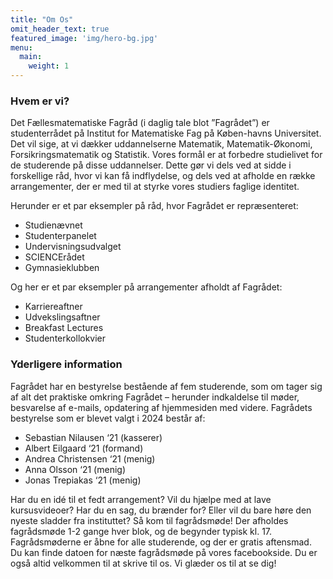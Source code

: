 ```yaml
---
title: "Om Os"
omit_header_text: true
featured_image: 'img/hero-bg.jpg'
menu:
  main:
    weight: 1
---
```


### Hvem er vi?
Det Fællesmatematiske Fagråd (i daglig tale blot ”Fagrådet”) er studenterrådet på Institut for Matematiske Fag på Køben-havns Universitet. Det vil sige, at vi dækker uddannelserne Matematik, Matematik-Økonomi, Forsikringsmatematik og Statistik. Vores formål er at forbedre studielivet for de studerende på disse uddannelser. Dette gør vi dels ved at sidde i forskellige råd, hvor vi kan få indflydelse, og dels ved at afholde en række arrangementer, der er med til at styrke vores studiers faglige identitet.

Herunder er et par eksempler på råd, hvor Fagrådet er repræsenteret:
- Studienævnet
- Studenterpanelet
- Undervisningsudvalget
- SCIENCErådet
- Gymnasieklubben

Og her er et par eksempler på arrangementer afholdt af Fagrådet:
- Karriereaftner
- Udvekslingsaftner
- Breakfast Lectures
- Studenterkollokvier

### Yderligere information
Fagrådet har en bestyrelse bestående af fem studerende, som om tager sig af alt det praktiske omkring Fagrådet – herunder indkaldelse til møder, besvarelse af e-mails, opdatering af hjemmesiden med videre. Fagrådets bestyrelse som er blevet valgt i 2024 består af:

- Sebastian Nilausen ‘21 (kasserer)
- Albert Eilgaard ‘21 (formand)
- Andrea Christensen ‘21 (menig)
- Anna Olsson ‘21 (menig)
- Jonas Trepiakas ‘21 (menig)


Har du en idé til et fedt arrangement? Vil du hjælpe med at lave kursusvideoer? Har du en sag, du brænder for? Eller vil du bare høre den nyeste sladder fra instituttet? Så kom til fagrådsmøde! Der afholdes fagrådsmøde 1-2 gange hver blok, og de begynder typisk kl. 17. Fagrådsmøderne er åbne for alle studerende, og der er gratis aftensmad. Du kan finde datoen for næste fagrådsmøde på vores facebookside. Du er også altid velkommen til at skrive til os. Vi glæder os til at se dig!

